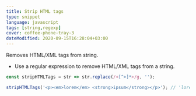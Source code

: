 ```yaml
---
title: Strip HTML tags
type: snippet
language: javascript
tags: [string,regexp]
cover: coffee-phone-tray-3
dateModified: 2020-09-15T16:28:04+03:00
---
```


Removes HTML/XML tags from string.

- Use a regular expression to remove HTML/XML tags from a string.

```js
const stripHTMLTags = str => str.replace(/<[^>]*>/g, '');
```

```js
stripHTMLTags('<p><em>lorem</em> <strong>ipsum</strong></p>'); // 'lorem ipsum'
```
